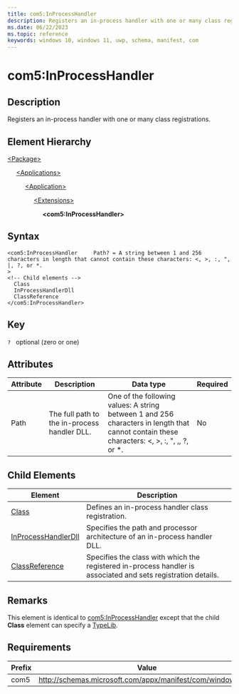 ```yaml
---
title: com5:InProcessHandler
description: Registers an in-process handler with one or many class registrations. (in com5:ComServer)
ms.date: 06/22/2023
ms.topic: reference
keywords: windows 10, windows 11, uwp, schema, manifest, com
---
```


# com5:InProcessHandler



## Description

Registers an in-process handler with one or many class registrations.



## Element Hierarchy
[\<Package\>](element-package.md)

&nbsp;&nbsp;&nbsp;&nbsp; [\<Applications\>](element-applications.md)

&nbsp;&nbsp;&nbsp;&nbsp; &nbsp;&nbsp;&nbsp;&nbsp; [\<Application\>](element-application.md)

&nbsp;&nbsp;&nbsp;&nbsp; &nbsp;&nbsp;&nbsp;&nbsp; &nbsp;&nbsp;&nbsp;&nbsp; [\<Extensions\>](element-1-extensions.md)

&nbsp;&nbsp;&nbsp;&nbsp; &nbsp;&nbsp;&nbsp;&nbsp; &nbsp;&nbsp;&nbsp;&nbsp; &nbsp;&nbsp;&nbsp;&nbsp; **&lt;com5:InProcessHandler&gt;**


## Syntax

```syntax
<com5:InProcessHandler     Path? = A string between 1 and 256 characters in length that cannot contain these characters: <, >, :, ", |, ?, or *.
>
<!-- Child elements -->
  Class
  InProcessHandlerDll
  ClassReference
</com5:InProcessHandler>
```

## Key

`?`    optional (zero or one) 


## Attributes

| Attribute | Description | Data type | Required |
| -----------| -------------| -----------| ----------|
| Path | The full path to the in-process handler DLL. | One of the following values: A string between 1 and 256 characters in length that cannot contain these characters: <, >, :, ", ,, ?, or *.| No |


## Child Elements

| Element | Description |
| -----------| -------------|
| [Class](element-com5-inprocesshandler-class.md) | Defines an in-process handler class registration. |
| [InProcessHandlerDll](element-com5-inprocesshandlerdll.md) | Specifies the path and processor architecture of an in-process handler DLL. |
| [ClassReference](element-com5-inprocesshandler-classreference.md) | Specifies the class with which the registered in-process handler is associated and sets registration details. |

## Remarks

This element is identical to [com5:InProcessHandler](element-com4-inprocesshandler.md) except that the child **Class** element can specify a [TypeLib](element-com5-typelib.md).

## Requirements
| Prefix | Value |
| ---------------| -------------------------------------------------------------|
| com5 | http://schemas.microsoft.com/appx/manifest/com/windows10/5 |
